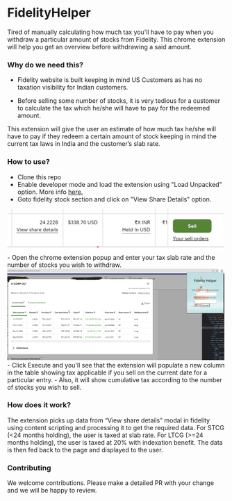 # FidelityHelper
Tired of manually calculating how much tax you'll have to pay when you withdraw a particular amount of stocks from Fidelity. This chrome extension will help you get an overview before withdrawing a said amount.

### Why do we need this? 

- Fidelity website is built keeping in mind US Customers as has no taxation visibility for Indian customers. 

- Before selling some number of stocks, it is very tedious for a customer to calculate the tax which he/she will have to pay for the redeemed amount. 

 
This extension will give the user an estimate of how much tax he/she will have to pay if they redeem a certain amount of stock keeping in mind the current tax laws in India and the customer’s slab rate. 

 
### How to use?

- Clone this repo
- Enable developer mode and load the extension using "Load Unpacked" option. More info [here.](https://support.google.com/chrome/a/answer/2714278?hl=en#:~:text=Go%20to%20chrome%3A%2F%2Fextensions,the%20app%20or%20extension%20folder.)
- Goto fidelity stock section and click on "View Share Details" option.
<img src="./img/1.png"  width="500">
- Open the chrome extension popup and enter your tax slab rate and the number of stocks you wish to withdraw. 
<img src="./img/2.png"  width="500">
- Click Execute and you'll see that the extension will populate a new column in the table showing tax applicable if you sell on the current date for a particular entry.
- Also, it will show cumulative tax according to the number of stocks you wish to sell.


### How does it work?
The extension picks up data from “View share details” modal in fidelity using content scripting and processing it to get the required data. For STCG (<24 months holding), the user is taxed at slab rate.  For LTCG (>=24 months holding), the user is taxed at 20% with indexation benefit. The data is then fed back to the page and displayed to the user. 

### Contributing
We welcome contributions. Please make a detailed PR with your change and we will be happy to review.